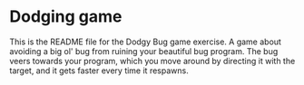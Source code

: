 # Dodging game

This is the README file for the Dodgy Bug game exercise. A game about avoiding a big ol' bug from ruining your beautiful bug program. The bug veers towards your program, which you move around by directing it with the target, and it gets faster every time it respawns.
